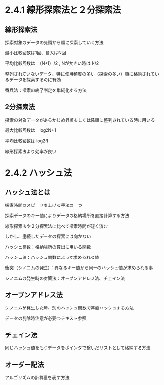 # 2.4.1 線形探索法と２分探索法
## 線形探索法
探索対象のデータの先頭から順に探索していく方法

最小比較回数は1回、最大はN回

平均比較回数は　（N+1）/2 , Nが大きい時は N/2

整列されていないデータ、特に使用頻度の多い（探索の多い）順に格納されているデータを探索するのに有効

番兵法：探索の終了判定を単純化する方法

## 2分探索法
探索の対象データがあらかじめ昇順もしくは降順に整列されている時に用いる

最大比較回数は　log2N+1

平均比較回数は log2N

線形探索法より効率が良い

# 2.4.2 ハッシュ法

## ハッシュ法とは
探索時間のスピードを上げる手法の一つ

探索データのキー値によりデータの格納場所を直接計算する方法

線形探索法や２分探索法に比べて探索時間が短く済む

しかし、連続したデータの探索には向かない

ハッシュ関数：格納場所の算出に用いる関数

ハッシュ値：ハッシュ関数によって求められる値

衝突（シノニムの発生）：異なるキー値から同一のハッシュ値が求められる事

シノニムの発生時の対策法：オープンアドレス法、チェイン法

## オープンアドレス法

シノニムが発生した時、別のハッシュ関数で再度ハッシュする方法

データの削除時注意が必要⇨テキスト参照

## チェイン法

同じハッシュ値をもつデータをポインタで繋いだリストとして格納する方法

## オーダー記法
アルゴリズムの計算量を表す方法

